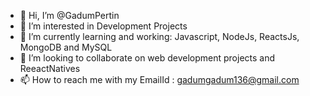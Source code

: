 - 👋 Hi, I’m @GadumPertin
- 👀 I’m interested in Development Projects
- 🌱 I’m currently learning and working: Javascript, NodeJs, ReactsJs, MongoDB and MySQL
- 💞️ I’m looking to collaborate on web development projects and ReeactNatives 
- 📫 How to reach me with my EmailId : gadumgadum136@gmail.com

<!---
GadumPertin/GadumPertin is a ✨ special ✨ repository because its `README.md` (this file) appears on your GitHub profile.
You can click the Preview link to take a look at your changes.
--->
